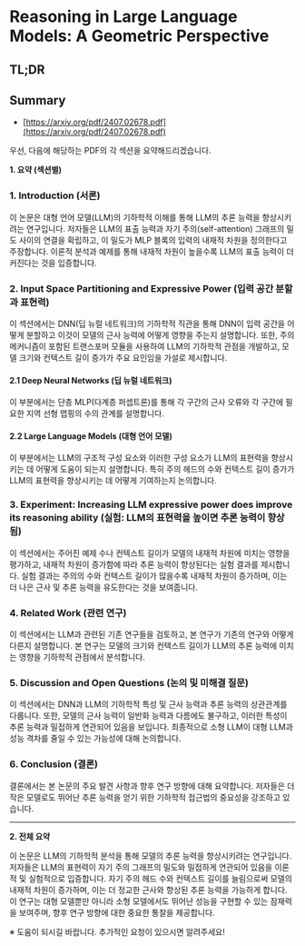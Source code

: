 # Reasoning in Large Language Models: A Geometric Perspective
## TL;DR
## Summary
- [https://arxiv.org/pdf/2407.02678.pdf](https://arxiv.org/pdf/2407.02678.pdf)

우선, 다음에 해당하는 PDF의 각 섹션을 요약해드리겠습니다.

**1. 요약 (섹션별)**

### 1. Introduction (서론)
이 논문은 대형 언어 모델(LLM)의 기하학적 이해를 통해 LLM의 추론 능력을 향상시키려는 연구입니다. 저자들은 LLM의 표출 능력과 자기 주의(self-attention) 그래프의 밀도 사이의 연결을 확립하고, 이 밀도가 MLP 블록의 입력의 내재적 차원을 정의한다고 주장합니다. 이론적 분석과 예제를 통해 내재적 차원이 높을수록 LLM의 표출 능력이 더 커진다는 것을 입증합니다.

### 2. Input Space Partitioning and Expressive Power (입력 공간 분할과 표현력)
이 섹션에서는 DNN(딥 뉴럴 네트워크)의 기하학적 직관을 통해 DNN이 입력 공간을 어떻게 분할하고 이것이 모델의 근사 능력에 어떻게 영향을 주는지 설명합니다. 또한, 주의 메커니즘이 포함된 트랜스포머 모듈을 사용하여 LLM의 기하학적 관점을 개발하고, 모델 크기와 컨텍스트 길이 증가가 주요 요인임을 가설로 제시합니다.

#### 2.1 Deep Neural Networks (딥 뉴럴 네트워크)
이 부분에서는 단층 MLP(다계층 퍼셉트론)를 통해 각 구간의 근사 오류와 각 구간에 필요한 지역 선형 맵핑의 수의 관계를 설명합니다.

#### 2.2 Large Language Models (대형 언어 모델)
이 부분에서는 LLM의 구조적 구성 요소와 이러한 구성 요소가 LLM의 표현력을 향상시키는 데 어떻게 도움이 되는지 설명합니다. 특히 주의 헤드의 수와 컨텍스트 길이 증가가 LLM의 표현력을 향상시키는 데 어떻게 기여하는지 논의합니다.

### 3. Experiment: Increasing LLM expressive power does improve its reasoning ability (실험: LLM의 표현력을 높이면 추론 능력이 향상됨)
이 섹션에서는 주어진 예제 수나 컨텍스트 길이가 모델의 내재적 차원에 미치는 영향을 평가하고, 내재적 차원이 증가함에 따라 추론 능력이 향상된다는 실험 결과를 제시합니다. 실험 결과는 주의의 수와 컨텍스트 길이가 많을수록 내재적 차원이 증가하며, 이는 더 나은 근사 및 추론 능력을 유도한다는 것을 보여줍니다.

### 4. Related Work (관련 연구)
이 섹션에서는 LLM과 관련된 기존 연구들을 검토하고, 본 연구가 기존의 연구와 어떻게 다른지 설명합니다. 본 연구는 모델의 크기와 컨텍스트 길이가 LLM의 추론 능력에 미치는 영향을 기하학적 관점에서 분석합니다.

### 5. Discussion and Open Questions (논의 및 미해결 질문)
이 섹션에서는 DNN과 LLM의 기하학적 특성 및 근사 능력과 추론 능력의 상관관계를 다룹니다. 또한, 모델의 근사 능력이 일반화 능력과 다름에도 불구하고, 이러한 특성이 추론 능력과 밀접하게 연관되어 있음을 보입니다. 최종적으로 소형 LLM이 대형 LLM과 성능 격차를 줄일 수 있는 가능성에 대해 논의합니다.

### 6. Conclusion (결론)
결론에서는 본 논문의 주요 발견 사항과 향후 연구 방향에 대해 요약합니다. 저자들은 더 작은 모델로도 뛰어난 추론 능력을 얻기 위한 기하학적 접근법의 중요성을 강조하고 있습니다.

---

**2. 전체 요약**

이 논문은 LLM의 기하학적 분석을 통해 모델의 추론 능력을 향상시키려는 연구입니다. 저자들은 LLM의 표현력이 자기 주의 그래프의 밀도와 밀접하게 연관되어 있음을 이론적 및 실험적으로 입증합니다. 자기 주의 헤드 수와 컨텍스트 길이를 늘림으로써 모델의 내재적 차원이 증가하며, 이는 더 정교한 근사와 향상된 추론 능력을 가능하게 합니다. 이 연구는 대형 모델뿐만 아니라 소형 모델에서도 뛰어난 성능을 구현할 수 있는 잠재력을 보여주며, 향후 연구 방향에 대한 중요한 통찰을 제공합니다. 

※ 도움이 되시길 바랍니다. 추가적인 요청이 있으시면 알려주세요!